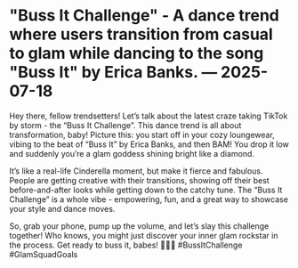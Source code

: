 # "Buss It Challenge" - A dance trend where users transition from casual to glam while dancing to the song "Buss It" by Erica Banks. — 2025-07-18

Hey there, fellow trendsetters! Let’s talk about the latest craze taking TikTok by storm - the “Buss It Challenge”. This dance trend is all about transformation, baby! Picture this: you start off in your cozy loungewear, vibing to the beat of “Buss It” by Erica Banks, and then BAM! You drop it low and suddenly you’re a glam goddess shining bright like a diamond.

It’s like a real-life Cinderella moment, but make it fierce and fabulous. People are getting creative with their transitions, showing off their best before-and-after looks while getting down to the catchy tune. The “Buss It Challenge” is a whole vibe - empowering, fun, and a great way to showcase your style and dance moves.

So, grab your phone, pump up the volume, and let’s slay this challenge together! Who knows, you might just discover your inner glam rockstar in the process. Get ready to buss it, babes! 🌟💃✨ #BussItChallenge #GlamSquadGoals